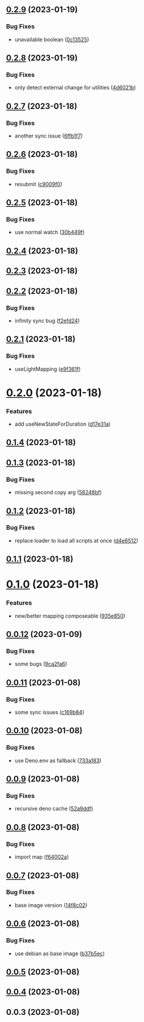 

## [0.2.9](https://github.com/TheNoim/reactive-home/compare/0.2.8...0.2.9) (2023-01-19)


### Bug Fixes

* unavailable boolean ([0c13525](https://github.com/TheNoim/reactive-home/commit/0c13525373eb60e4e0c2e1d19fc44c037fdf1b61))

## [0.2.8](https://github.com/TheNoim/reactive-home/compare/0.2.7...0.2.8) (2023-01-19)


### Bug Fixes

* only detect external change for utilities ([4d6021b](https://github.com/TheNoim/reactive-home/commit/4d6021ba5534b4ba96ee4a6826321c08addebf80))

## [0.2.7](https://github.com/TheNoim/reactive-home/compare/0.2.6...0.2.7) (2023-01-18)


### Bug Fixes

* another sync issue ([6ffb1f7](https://github.com/TheNoim/reactive-home/commit/6ffb1f718d756a6f255225cfbce86952193751d5))

## [0.2.6](https://github.com/TheNoim/reactive-home/compare/0.2.5...0.2.6) (2023-01-18)


### Bug Fixes

* resubmit ([c9009f0](https://github.com/TheNoim/reactive-home/commit/c9009f00995ae181b3b7a68dedb7070cc1ae2898))

## [0.2.5](https://github.com/TheNoim/reactive-home/compare/0.2.4...0.2.5) (2023-01-18)


### Bug Fixes

* use normal watch ([30b449f](https://github.com/TheNoim/reactive-home/commit/30b449f4326c70d0bda8ca3a287df17d8c71c096))

## [0.2.4](https://github.com/TheNoim/reactive-home/compare/0.2.3...0.2.4) (2023-01-18)

## [0.2.3](https://github.com/TheNoim/reactive-home/compare/0.2.2...0.2.3) (2023-01-18)

## [0.2.2](https://github.com/TheNoim/reactive-home/compare/0.2.1...0.2.2) (2023-01-18)


### Bug Fixes

* infinity sync bug ([f2efd24](https://github.com/TheNoim/reactive-home/commit/f2efd24193d345b2c0429961d7bfb2497affd764))

## [0.2.1](https://github.com/TheNoim/reactive-home/compare/0.2.0...0.2.1) (2023-01-18)


### Bug Fixes

* useLightMapping ([e9f361f](https://github.com/TheNoim/reactive-home/commit/e9f361fee61282bf680472de6a05acbfba1e5d72))

# [0.2.0](https://github.com/TheNoim/reactive-home/compare/0.1.4...0.2.0) (2023-01-18)


### Features

* add useNewStateForDuration ([d17e31a](https://github.com/TheNoim/reactive-home/commit/d17e31a2f2db6a1a9da105ba4d3ba76f9ba4d704))

## [0.1.4](https://github.com/TheNoim/reactive-home/compare/0.1.3...0.1.4) (2023-01-18)

## [0.1.3](https://github.com/TheNoim/reactive-home/compare/0.1.2...0.1.3) (2023-01-18)


### Bug Fixes

* missing second copy arg ([58248bf](https://github.com/TheNoim/reactive-home/commit/58248bf2e7084e3e484be277ba774bf41df28795))

## [0.1.2](https://github.com/TheNoim/reactive-home/compare/0.1.1...0.1.2) (2023-01-18)


### Bug Fixes

* replace loader to load all scripts at once ([d4e6512](https://github.com/TheNoim/reactive-home/commit/d4e65129d887d5c8c783ec761e4bc4716a6413a7))

## [0.1.1](https://github.com/TheNoim/reactive-home/compare/0.1.0...0.1.1) (2023-01-18)

# [0.1.0](https://github.com/TheNoim/reactive-home/compare/0.0.12...0.1.0) (2023-01-18)


### Features

* new/better mapping composeable ([935e850](https://github.com/TheNoim/reactive-home/commit/935e850130dd7ee3504c30d9e1be712b459ab7c6))

## [0.0.12](https://github.com/TheNoim/reactive-home/compare/0.0.11...0.0.12) (2023-01-09)


### Bug Fixes

* some bugs ([9ca2fa6](https://github.com/TheNoim/reactive-home/commit/9ca2fa68260357648fb3b0b7643621c155f0709d))

## [0.0.11](https://github.com/TheNoim/reactive-home/compare/0.0.10...0.0.11) (2023-01-08)


### Bug Fixes

* some sync issues ([c169b84](https://github.com/TheNoim/reactive-home/commit/c169b84d97b6b04246622dbbda296cdb9ea1e28c))

## [0.0.10](https://github.com/TheNoim/reactive-home/compare/0.0.9...0.0.10) (2023-01-08)


### Bug Fixes

* use Deno.env as fallback ([733a183](https://github.com/TheNoim/reactive-home/commit/733a18370b2c222bff23f897a78193c851da47e2))

## [0.0.9](https://github.com/TheNoim/reactive-home/compare/0.0.8...0.0.9) (2023-01-08)


### Bug Fixes

* recursive deno cache ([52a9ddf](https://github.com/TheNoim/reactive-home/commit/52a9ddf2827763382463daa65c1b2ea0747b361e))

## [0.0.8](https://github.com/TheNoim/reactive-home/compare/0.0.7...0.0.8) (2023-01-08)


### Bug Fixes

* import map ([f64002a](https://github.com/TheNoim/reactive-home/commit/f64002a30918c01ffd6a970c619f5c868863b873))

## [0.0.7](https://github.com/TheNoim/reactive-home/compare/0.0.6...0.0.7) (2023-01-08)


### Bug Fixes

* base image version ([14f8c02](https://github.com/TheNoim/reactive-home/commit/14f8c026018040a7d660eb9f239492453f88bfcb))

## [0.0.6](https://github.com/TheNoim/reactive-home/compare/0.0.5...0.0.6) (2023-01-08)


### Bug Fixes

* use debian as base image ([b37b5ec](https://github.com/TheNoim/reactive-home/commit/b37b5ec8bf3a7e16fd951819a23248179c1796aa))

## [0.0.5](https://github.com/TheNoim/reactive-home/compare/0.0.4...0.0.5) (2023-01-08)

## [0.0.4](https://github.com/TheNoim/reactive-home/compare/0.0.3...0.0.4) (2023-01-08)

## 0.0.3 (2023-01-08)